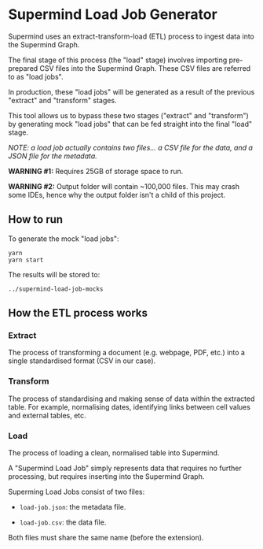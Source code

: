 # Supermind Load Job Generator

Supermind uses an extract-transform-load (ETL) process to ingest data into the Supermind Graph.

The final stage of this process (the "load" stage) involves importing pre-prepared CSV files into the Supermind Graph.
These CSV files are referred to as "load jobs".

In production, these "load jobs" will be generated as a result of the previous "extract" and "transform" stages.

This tool allows us to bypass these two stages ("extract" and "transform") by generating mock "load jobs" that can be
fed straight into the final "load" stage.

*NOTE: a load job actually contains two files... a CSV file for the data, and a JSON file for the metadata.*

**WARNING #1:** Requires 25GB of storage space to run.

**WARNING #2:** Output folder will contain ~100,000 files. This may crash some IDEs, hence why the output folder isn't a
child of this project.

## How to run

To generate the mock "load jobs":

    yarn
    yarn start

The results will be stored to:

    ../supermind-load-job-mocks

## How the ETL process works

### Extract

The process of transforming a document (e.g. webpage, PDF, etc.) into a single standardised format (CSV in our case).

### Transform

The process of standardising and making sense of data within the extracted table. For example, normalising dates,
identifying links between cell values and external tables, etc.

### Load

The process of loading a clean, normalised table into Supermind.

A "Supermind Load Job" simply represents data that requires no further processing, but requires inserting into the
Supermind Graph.

Superming Load Jobs consist of two files:

-   `load-job.json`: the metadata file.

-   `load-job.csv`: the data file.

Both files must share the same name (before the extension).

